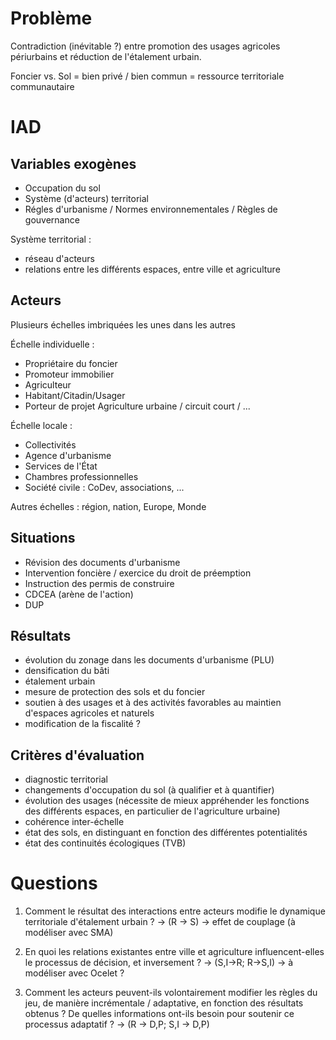 # Problème

Contradiction (inévitable ?) entre promotion des usages agricoles périurbains
et réduction de l'étalement urbain.

Foncier vs. Sol
= bien privé / bien commun
= ressource territoriale communautaire

# IAD

## Variables exogènes

- Occupation du sol
- Système (d'acteurs) territorial
- Régles d'urbanisme / Normes environnementales / Règles de gouvernance

Système territorial :

- réseau d'acteurs
- relations entre les différents espaces, entre ville et agriculture

## Acteurs

Plusieurs échelles imbriquées les unes dans les autres

Échelle individuelle :

- Propriétaire du foncier
- Promoteur immobilier
- Agriculteur
- Habitant/Citadin/Usager
- Porteur de projet Agriculture urbaine / circuit court / ...

Échelle locale :

- Collectivités
- Agence d'urbanisme
- Services de l'État
- Chambres professionnelles
- Société civile : CoDev, associations, ...

Autres échelles : région, nation, Europe, Monde

## Situations

- Révision des documents d'urbanisme
- Intervention foncière / exercice du droit de préemption
- Instruction des permis de construire
- CDCEA (arène de l'action)
- DUP

## Résultats

- évolution du zonage dans les documents d'urbanisme (PLU)
- densification du bâti
- étalement urbain
- mesure de protection des sols et du foncier
- soutien à des usages et à des activités favorables
  au maintien d'espaces agricoles et naturels
- modification de la fiscalité ?

## Critères d'évaluation

- diagnostic territorial
- changements d'occupation du sol (à qualifier et à quantifier)
- évolution des usages (nécessite de mieux appréhender les fonctions
  des différents espaces, en particulier de l'agriculture urbaine)
- cohérence inter-échelle
- état des sols, en distinguant en fonction
  des différentes potentialités
- état des continuités écologiques (TVB)

# Questions

1.	Comment le résultat des interactions
	entre acteurs modifie le dynamique territoriale
	d'étalement urbain ?
	-> (R -> S)
	-> effet de couplage (à modéliser avec SMA)

2.	En quoi les relations existantes entre ville et agriculture
	influencent-elles le processus de décision,
	et inversement ?
	-> (S,I->R; R->S,I)
	-> à modéliser avec Ocelet ?

3. 	Comment les acteurs peuvent-ils
	volontairement modifier les règles du jeu,
	de manière incrémentale / adaptative,
	en fonction des résultats obtenus ?
	De quelles informations ont-ils besoin
	pour soutenir ce processus adaptatif ?
	-> (R -> D,P; S,I -> D,P)